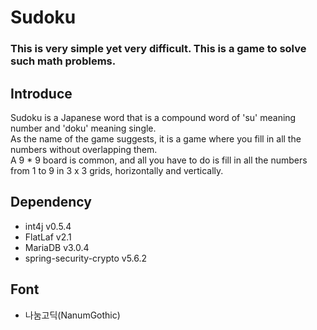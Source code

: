 # Sudoku
### This is very simple yet very difficult. This is a game to solve such math problems.

## Introduce
Sudoku is a Japanese word that is a compound word of 'su' meaning number and 'doku' meaning single.  
As the name of the game suggests, it is a game where you fill in all the numbers without overlapping them.  
A 9 * 9 board is common, and all you have to do is fill in all the numbers from 1 to 9 in 3 x 3 grids, horizontally and vertically.

## Dependency
- int4j v0.5.4
- FlatLaf v2.1
- MariaDB v3.0.4
- spring-security-crypto v5.6.2

## Font
- 나눔고딕(NanumGothic)